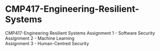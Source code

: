 # CMP417-Engineering-Resilient-Systems
CMP417-Engineering Resilient Systems
Assignment 1 - Software Security 
Assignment 2 - Machine Learning  
Assignment 3 - Human-Centred Security  
